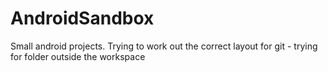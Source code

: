 AndroidSandbox
==============

Small android projects. Trying to work out the correct layout for git - trying for folder outside the workspace
